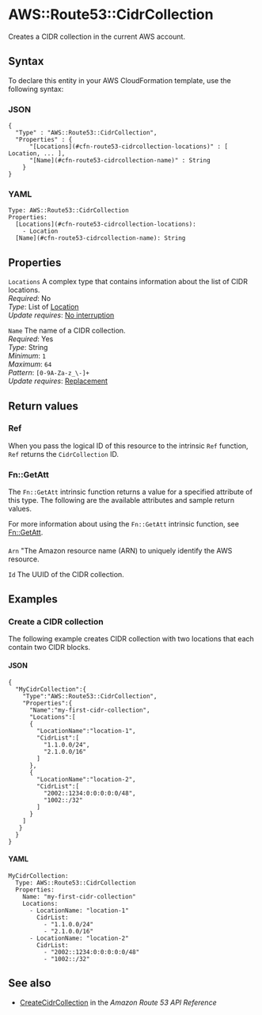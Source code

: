 # AWS::Route53::CidrCollection<a name="aws-resource-route53-cidrcollection"></a>

Creates a CIDR collection in the current AWS account\.

## Syntax<a name="aws-resource-route53-cidrcollection-syntax"></a>

To declare this entity in your AWS CloudFormation template, use the following syntax:

### JSON<a name="aws-resource-route53-cidrcollection-syntax.json"></a>

```
{
  "Type" : "AWS::Route53::CidrCollection",
  "Properties" : {
      "[Locations](#cfn-route53-cidrcollection-locations)" : [ Location, ... ],
      "[Name](#cfn-route53-cidrcollection-name)" : String
    }
}
```

### YAML<a name="aws-resource-route53-cidrcollection-syntax.yaml"></a>

```
Type: AWS::Route53::CidrCollection
Properties: 
  [Locations](#cfn-route53-cidrcollection-locations): 
    - Location
  [Name](#cfn-route53-cidrcollection-name): String
```

## Properties<a name="aws-resource-route53-cidrcollection-properties"></a>

`Locations`  <a name="cfn-route53-cidrcollection-locations"></a>
A complex type that contains information about the list of CIDR locations\.  
*Required*: No  
*Type*: List of [Location](aws-properties-route53-cidrcollection-location.md)  
*Update requires*: [No interruption](https://docs.aws.amazon.com/AWSCloudFormation/latest/UserGuide/using-cfn-updating-stacks-update-behaviors.html#update-no-interrupt)

`Name`  <a name="cfn-route53-cidrcollection-name"></a>
The name of a CIDR collection\.  
*Required*: Yes  
*Type*: String  
*Minimum*: `1`  
*Maximum*: `64`  
*Pattern*: `[0-9A-Za-z_\-]+`  
*Update requires*: [Replacement](https://docs.aws.amazon.com/AWSCloudFormation/latest/UserGuide/using-cfn-updating-stacks-update-behaviors.html#update-replacement)

## Return values<a name="aws-resource-route53-cidrcollection-return-values"></a>

### Ref<a name="aws-resource-route53-cidrcollection-return-values-ref"></a>

When you pass the logical ID of this resource to the intrinsic `Ref` function, `Ref` returns the `CidrCollection` ID\.

### Fn::GetAtt<a name="aws-resource-route53-cidrcollection-return-values-fn--getatt"></a>

The `Fn::GetAtt` intrinsic function returns a value for a specified attribute of this type\. The following are the available attributes and sample return values\.

For more information about using the `Fn::GetAtt` intrinsic function, see [Fn::GetAtt](https://docs.aws.amazon.com/AWSCloudFormation/latest/UserGuide/intrinsic-function-reference-getatt.html)\.

#### <a name="aws-resource-route53-cidrcollection-return-values-fn--getatt-fn--getatt"></a>

`Arn`  <a name="Arn-fn::getatt"></a>
"The Amazon resource name \(ARN\) to uniquely identify the AWS resource\.

`Id`  <a name="Id-fn::getatt"></a>
The UUID of the CIDR collection\.

## Examples<a name="aws-resource-route53-cidrcollection--examples"></a>



### Create a CIDR collection<a name="aws-resource-route53-cidrcollection--examples--Create_a_CIDR_collection"></a>

The following example creates CIDR collection with two locations that each contain two CIDR blocks\.

#### JSON<a name="aws-resource-route53-cidrcollection--examples--Create_a_CIDR_collection--json"></a>

```
{
  "MyCidrCollection":{
    "Type":"AWS::Route53::CidrCollection",
    "Properties":{
      "Name":"my-first-cidr-collection",
      "Locations":[
      {
        "LocationName":"location-1",
        "CidrList":[
          "1.1.0.0/24",
          "2.1.0.0/16"
        ]
      },
      {  
        "LocationName":"location-2",
        "CidrList":[
          "2002::1234:0:0:0:0:0/48",
          "1002::/32"
        ]
      }
    ]
   }
  }
}
```

#### YAML<a name="aws-resource-route53-cidrcollection--examples--Create_a_CIDR_collection--yaml"></a>

```
MyCidrCollection:
  Type: AWS::Route53::CidrCollection
  Properties:
    Name: "my-first-cidr-collection"
    Locations:
      - LocationName: "location-1"
        CidrList:
          - "1.1.0.0/24"
          - "2.1.0.0/16"
      - LocationName: "location-2"
        CidrList:
          - "2002::1234:0:0:0:0:0/48"
          - "1002::/32"
```

## See also<a name="aws-resource-route53-cidrcollection--seealso"></a>
+ [CreateCidrCollection](https://docs.aws.amazon.com/Route53/latest/APIReference/API_CreateCidrCollection.html) in the *Amazon Route 53 API Reference*

